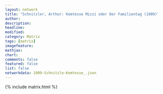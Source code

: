 ```yaml
---
layout: network
title: "Schnitzler, Arthur: Komtesse Mizzi oder Der Familientag (1909)"
author:
description:
headline:
modified:
category: Matrix
tags: [matrix]
imagefeature: 
mathjax: 
chart: 
comments: false
featured: false
list: false
networkdata: 1909-Schnitzle-Komtesse_.json
---
```

{% include matrix.html %}
